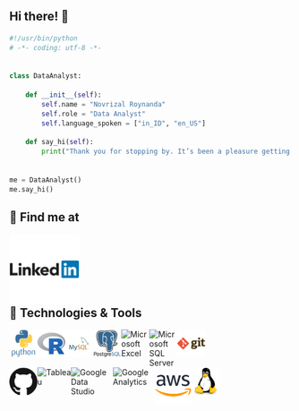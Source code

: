 ## Hi there! 👋

```python
#!/usr/bin/python
# -*- coding: utf-8 -*-


class DataAnalyst:

    def __init__(self):
        self.name = "Novrizal Roynanda"
        self.role = "Data Analyst"
        self.language_spoken = ["in_ID", "en_US"]

    def say_hi(self):
        print("Thank you for stopping by. It’s been a pleasure getting to know you!")


me = DataAnalyst()
me.say_hi()
```

## 👨 Find me at

[<img align="left" alt="LinkedIn" width="125" src="https://raw.githubusercontent.com/devicons/devicon/1119b9f84c0290e0f0b38982099a2bd027a48bf1/icons/linkedin/linkedin-original-wordmark.svg" />]( http://www.linkedin.com/in/novrizalroynanda)
<br />
<br />













<br />
<br />
<br />



## 🔧 Technologies & Tools

<img align="left" alt="Python" width="50px" src="https://raw.githubusercontent.com/devicons/devicon/1119b9f84c0290e0f0b38982099a2bd027a48bf1/icons/python/python-original-wordmark.svg" />
<img align="left" alt="R" width="50px" src="https://raw.githubusercontent.com/github/explore/80688e429a7d4ef2fca1e82350fe8e3517d3494d/topics/r/r.png" />
<img align="left" alt="MYSQL" width="50px" src="https://raw.githubusercontent.com/github/explore/80688e429a7d4ef2fca1e82350fe8e3517d3494d/topics/mysql/mysql.png" />
<img align="left" alt="postgreSQL" width="50px" src="https://raw.githubusercontent.com/devicons/devicon/1119b9f84c0290e0f0b38982099a2bd027a48bf1/icons/postgresql/postgresql-original-wordmark.svg" />
<img align="left" alt="Microsoft Excel" width="50px" src="https://raw.githubusercontent.com/melanieshi0120/melanieshi0120/master/images/excel.png" />
<img align="left" alt="Microsoft SQL Server" width="50px" src="https://github.com/novrizalrnd/novrizalrnd/assets/117376321/5c16f05b-5c28-4ca1-ac39-f139d3a1ec22" />
<img align="left" alt="Git" width="50px" src="https://raw.githubusercontent.com/github/explore/80688e429a7d4ef2fca1e82350fe8e3517d3494d/topics/git/git.png" />


<br />
<br />
<br />
<br />


<img align="left" alt="Github" width="50px" src="https://raw.githubusercontent.com/github/explore/78df643247d429f6cc873026c0622819ad797942/topics/github/github.png" />
<img align="left" alt="Tableau" width="60px" src="https://raw.githubusercontent.com/melanieshi0120/melanieshi0120/master/images/tableau.png" />
<img align="left" alt="Google Data Studio" width="75px" src="https://raw.githubusercontent.com/melanieshi0120/melanieshi0120/master/images/google_data_studio.png" />
<img align="left" alt="Google Analytics" width="75px" src="https://raw.githubusercontent.com/melanieshi0120/melanieshi0120/master/images/google_analytics.png" />
<img align="left" alt="AWS" width="65px" src="https://raw.githubusercontent.com/devicons/devicon/1119b9f84c0290e0f0b38982099a2bd027a48bf1/icons/amazonwebservices/amazonwebservices-original-wordmark.svg" />
<img align="left" alt="Linux" width="50px" src="https://raw.githubusercontent.com/devicons/devicon/1119b9f84c0290e0f0b38982099a2bd027a48bf1/icons/linux/linux-original.svg" />

